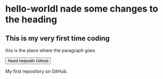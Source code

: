 <h1>hello-worIdI nade some changes to the heading</h1>
<h2>This is my very first time coding</h2>
<p>this is the place where the paragraph goes</p>
<button>Need helpwith Github</button>

My first repository on GitHub.

